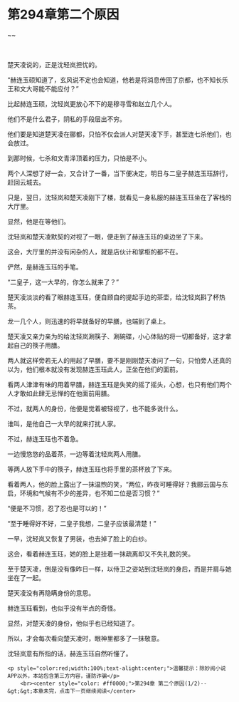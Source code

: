 # 第294章第二个原因
~~
    	    <p name="pagetop" href="javascript:void(0);" onclick="return false" style="line-height: 35px;padding: 10px;color: #333;"> </p><p>楚天凌说的，正是沈轻岚担忧的。</p><p>“赫连玉硕知道了，玄风说不定也会知道，他若是将消息传回了京都，也不知长乐王和文大哥能不能应付？”</p><p>比起赫连玉硕，沈轻岚更放心不下的是穆寻雪和赵立几个人。</p><p>他们不是什么君子，阴私的手段层出不穷。</p><p>他们要是知道楚天凌在郦都，只怕不仅会派人对楚天凌下手，甚至连七杀他们，也会放过。</p><p>到那时候，七杀和文青泽顶着的压力，只怕是不小。</p><p>两个人深想了好一会，又合计了一番，当下便决定，明日与二皇子赫连玉珏辞行，赶回云城去。</p><p>只是，翌日，沈轻岚和楚天凌刚下了楼，就看见一身私服的赫连玉珏坐在了客栈的大厅里。</p><p>显然，他是在等他们。</p><p>沈轻岚和楚天凌默契的对视了一眼，便走到了赫连玉珏的桌边坐了下来。</p><p>这会，大厅里的并没有闲杂的人，就是店伙计和掌柜的都不在。</p><p>俨然，是赫连玉珏的手笔。</p><p>“二皇子，这一大早的，你怎么就来了？”</p><p>楚天凌淡淡的看了眼赫连玉珏，便自顾自的提起手边的茶壶，给沈轻岚斟了杯热茶。</p><p>龙一几个人，则迅速的将早就备好的早膳，也端到了桌上。</p><p>楚天凌又亲力亲为的给沈轻岚涮筷子、涮碗碟，小心体贴的将一切都备好，这才拿起自己的筷子用膳。</p><p>两人就这样旁若无人的用起了早膳，要不是刚刚楚天凌问了一句，只怕旁人还真的以为，他们根本就没有发现赫连玉珏此人，正坐在他们的面前。</p><p>看两人津津有味的用着早膳，赫连玉珏是失笑的摇了摇头，心想，也只有他们两个人才敢如此肆无忌惮的在他面前用膳。</p><p>不过，就两人的身份，他便是觉着被轻视了，也不能多说什么。</p><p>谁叫，是他自己一大早的就来打扰人家。</p><p>不过，赫连玉珏也不着急。</p><p>一边慢悠悠的品着茶，一边等着沈轻岚两人用膳。</p><p>等两人放下手中的筷子，赫连玉珏也将手里的茶杯放了下来。</p><p>看着两人，他的脸上露出了一抹温煦的笑，“两位，昨夜可睡得好？我郦云国与东启，环境和气候有不少的差异，也不知二位是否习惯？”</p><p>“便是不习惯，忍了忍也是可以的！”</p><p>“至于睡得好不好，二皇子我想，二皇子应该最清楚！”</p><p>一早，沈轻岚又恢复了男装，也去掉了脸上的白纱。</p><p>这会，看着赫连玉珏，她的脸上是挂着一抹疏离却又不失礼数的笑。</p><p>至于楚天凌，倒是没有像昨日一样，以侍卫之姿站到沈轻岚的身后，而是并肩与她坐在了一起。</p><p>楚天凌没有再隐瞒身份的意思。</p><p>赫连玉珏看到，也似乎没有半点的奇怪。</p><p>显然，对楚天凌的身份，他似乎也已经知道了。</p><p>所以，才会每次看向楚天凌时，眼神里都多了一抹敬意。</p><p>沈轻岚意有所指的话，赫连玉珏自然听懂了。</p>
    	
   	<p style="color:red;width:100%;text-alight:center;">温馨提示：除妙阅小说APP以外，本站包含第三方内容，谨防诈骗</p>
    	<br><center style="color: #ff0000;">第294章 第二个原因(1/2)--&gt;&gt;本章未完，点击下一页继续阅读</center>
    	
